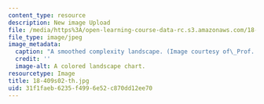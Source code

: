 ```yaml
---
content_type: resource
description: New image Upload
file: /media/https%3A/open-learning-course-data-rc.s3.amazonaws.com/18-409-behavior-of-algorithms-spring-2002/31f1faeb6235f4996e52c870dd12ee70_18-409s02-th.jpg
file_type: image/jpeg
image_metadata:
  caption: "A smoothed complexity landscape. (Image courtesy of\_Prof. Daniel Spielman.)"
  credit: ''
  image-alt: A colored landscape chart.
resourcetype: Image
title: 18-409s02-th.jpg
uid: 31f1faeb-6235-f499-6e52-c870dd12ee70
---
```

